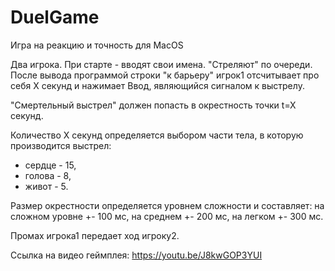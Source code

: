 # DuelGame

Игра на реакцию и точность для MacOS

Два игрока. При старте - вводят свои имена.
"Стреляют" по очереди.
После вывода программой строки "к барьеру" игрок1 отсчитывает про себя X секунд и нажимает Ввод, являющийся сигналом к выстрелу.
     
"Смертельный выстрел" должен попасть в окрестность точки t=X секунд.
     
Количество X секунд определяется выбором части тела, в которую производится выстрел:
    
  - сердце - 15,
  - голова - 8,
  - живот - 5.
     
Размер окрестности определяется уровнем сложности и составляет:
на сложном уровне +\- 100 мс,
на среднем +\- 200 мс,
на легком +\- 300 мс.

Промах игрока1 передает ход игроку2.

Ссылка на видео геймплея:
https://youtu.be/J8kwGOP3YUI
